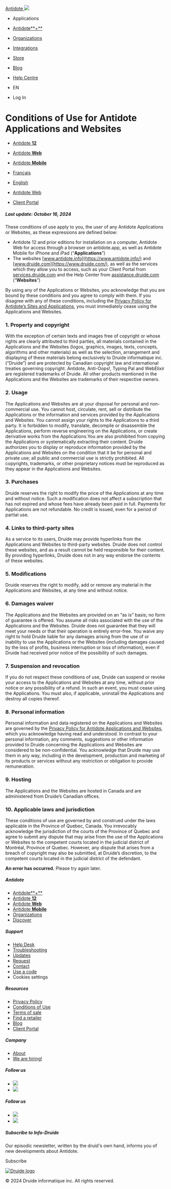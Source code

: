 [Antidote ![](/user/themes/antidote/images/logo-antidote-bleu.png)](https://www.antidote.info/en) 

* Applications
    
* [Antidote**+**](https://www.antidote.info/en/antidote-plus)
* [Organizations](https://www.antidote.info/en/organizations)
* [Integrations](https://www.antidote.info/en/integrations)

* [Store](https://www.antidote.info/en/store)
* [Blog](https://www.antidote.info/en/blog)
* [Help Centre](https://www.antidote.info/en/help-centre)
* EN
    

* Log In
    

Conditions of Use for Antidote Applications and Websites
========================================================

* [Antidote **12**](https://www.antidote.info/en/antidote-12)
* [Antidote **Web**](https://www.antidote.info/en/antidote-web)
* [Antidote **Mobile**](https://www.antidote.info/en/antidote-mobile)

* [Français](https://www.antidote.info/fr/conditions-utilisation)
* [English](https://www.antidote.info/en/conditions-utilisation)

* [Antidote Web](https://www.antidote.info/r/services.druide.com/connexion/externe?app=aw&langueDefaut=en)
* [Client Portal](https://www.antidote.info/r/services.druide.com?contexte=code_antidote&langueDefaut=en)

##### Last update: October 16, 2024

These conditions of use apply to you, the user of any Antidote Applications or Websites, as these expressions are defined below:

* Antidote 12 and prior editions for installation on a computer, Antidote Web for access through a browser on antidote.app, as well as Antidote Mobile for iPhone and iPad (“**Applications**”)
* The websites [www.antidote.info](https://www.antidote.info/) and [www.druide.com](https://www.druide.com/), as well as the services which they allow you to access, such as your Client Portal from [services.druide.com](https://www.antidote.info/en/r/services.druide.com?langueDefaut=en) and the Help Center from [assistance.druide.com](https://assistance.druide.com/) (“**Websites**”)

By using any of the Applications or Websites, you acknowledge that you are bound by these conditions and you agree to comply with them. If you disagree with any of these conditions, including the [Privacy Policy for Antidote’s Sites and Applications](https://www.antidote.info/en/privacy-policy), you must immediately cease using the Applications and Websites.

### 1\. Property and copyright

With the exception of certain texts and images free of copyright or whose rights are clearly attributed to third parties, all materials contained in the Applications and the Websites (logos, graphics, images, texts, concepts, algorithms and other materials) as well as the selection, arrangement and displaying of these materials belong exclusively to Druide informatique inc. (“Druide”) and are protected by Canadian copyright law and international treaties governing copyright. Antidote, Anti-Oops!, Typing Pal and WebElixir are registered trademarks of Druide. All other products mentioned in the Applications and the Websites are trademarks of their respective owners.

### 2\. Usage

The Applications and Websites are at your disposal for personal and non-commercial use. You cannot host, circulate, rent, sell or distribute the Applications or the information and services provided by the Applications and Websites. You cannot assign your rights to the Applications to a third party. It is forbidden to modify, translate, decompile or disassemble the Applications, perform reverse engineering on the Applications, or create derivative works from the Applications.You are also prohibited from copying the Applications or systematically extracting their content. Druide authorizes you to display or reproduce information provided by the Applications and Websites on the condition that it be for personal and private use; all public and commercial use is strictly prohibited. All copyrights, trademarks, or other proprietary notices must be reproduced as they appear in the Applications and Websites.

### 3\. Purchases

Druide reserves the right to modify the price of the Applications at any time and without notice. Such a modification does not affect a subscription that has not expired and whose fees have already been paid in full. Payments for Applications are not refundable. No credit is issued, even for a period of partial use.

### 4\. Links to third-party sites

As a service to its users, Druide may provide hyperlinks from the Applications and Websites to third-party websites. Druide does not control these websites, and as a result cannot be held responsible for their content. By providing hyperlinks, Druide does not in any way endorse the contents of these websites.

### 5\. Modifications

Druide reserves the right to modify, add or remove any material in the Applications and Websites, at any time and without notice.

### 6\. Damages waiver

The Applications and the Websites are provided on an “as is” basis; no form of guarantee is offered. You assume all risks associated with the use of the Applications and the Websites. Druide does not guarantee that they will meet your needs or that their operation is entirely error-free. You waive any right to hold Druide liable for any damages arising from the use of or inability to use the Applications or the Websites (including damages caused by the loss of profits, business interruption or loss of information), even if Druide had received prior notice of the possibility of such damages.

### 7\. Suspension and revocation

If you do not respect these conditions of use, Druide can suspend or revoke your access to the Applications and Websites at any time, without prior notice or any possibility of a refund. In such an event, you must cease using the Applications. You must also, if applicable, uninstall the Applications and destroy all copies thereof.

### 8\. Personal information

Personal information and data registered on the Applications and Websites are governed by the [Privacy Policy for Antidote Applications and Websites](https://www.antidote.info/en/privacy-policy), which you acknowledge having read and understood. In contrast to your personal information, any comments, suggestions or other information provided to Druide concerning the Applications and Websites are considered to be non-confidential. You acknowledge that Druide may use them in any way, including in the development, production and marketing of its products or services without any restriction or obligation to provide remuneration.

### 9\. Hosting

The Applications and the Websites are hosted in Canada and are administered from Druide’s Canadian offices.

### 10\. Applicable laws and jurisdiction

These conditions of use are governed by and construed under the laws applicable in the Province of Quebec, Canada. You irrevocably acknowledge the jurisdiction of the courts of the Province of Quebec and agree to submit any dispute that may arise from the use of the Applications or Websites to the competent courts located in the judicial district of Montréal, Province of Quebec. However, any dispute that arises from a breach of copyright may also be submitted, at Druide’s discretion, to the competent courts located in the judicial district of the defendant.

**An error has occurred.** Please try again later.

##### Antidote

* [Antidote**+**](https://www.antidote.info/en/antidote-plus)
* [Antidote **12**](https://www.antidote.info/en/antidote-12)
* [Antidote **Web**](https://www.antidote.info/en/antidote-web)
* [Antidote **Mobile**](https://www.antidote.info/en/antidote-mobile)
* [Organizations](https://www.antidote.info/en/organizations)
* [Discover](https://www.antidote.info/en/discover)

##### Support

* [Help Desk](https://www.antidote.info/en/help-centre)
* [Troubleshooting](https://www.antidote.info/en/help-centre/troubleshooting)
* [Updates](https://www.antidote.info/en/help-centre/updates)
* [Request](https://www.antidote.info/en/help-centre/requete)
* [Contact](https://www.antidote.info/en/contact)
* [Use a code](https://www.antidote.info/en/codes)
* Cookies settings

##### Resources

* [Privacy Policy](https://www.antidote.info/en/privacy-policy)
* [Conditions of Use](https://www.antidote.info/en/conditions-use)
* [Terms of sale](https://www.antidote.info/en/terms-of-sale)
* [Find a retailer](https://www.antidote.info/en/retailers)
* [Blog](https://www.antidote.info/en/blog)
* [Client Portal](https://www.antidote.info/r/services.druide.com?contexte=code_antidote&langueDefaut=en)

##### Company

* [About](https://www.druide.com/en/profil)
* [We are hiring!](https://www.druide.com/en/carrieres)

##### Follow us

* [![](/user/themes/antidote/images/pied-page/icone-facebook-pied-page-normal.svg)](https://www.facebook.com/app.antidote.en/)
* [![](/user/themes/antidote/images/pied-page/icone-rss-pied-page-normal.svg)](https://www.antidote.info/en/blog.rss)

##### Follow us

* [![](/user/themes/antidote/images/pied-page/icone-facebook-pied-page-normal.svg)](https://www.facebook.com/app.antidote.en/)
* [![](/user/themes/antidote/images/pied-page/icone-rss-pied-page-normal.svg)](https://www.antidote.info/en/blog.rss)

##### Subscribe to Info-Druide

Our episodic newsletter, written by the druid's own hand, informs you of new developments about Antidote.  

 Subscribe

[![Druide logo](/user/themes/antidote/images/logo-druide.svg)](https://www.druide.com/)

© 2024 Druide informatique inc. All rights reserved.